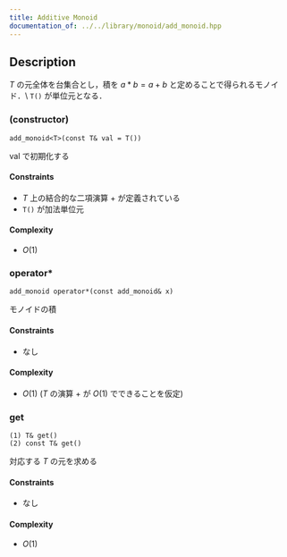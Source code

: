 ```yaml
---
title: Additive Monoid
documentation_of: ../../library/monoid/add_monoid.hpp
---
```


## Description
$T$ の元全体を台集合とし，積を $a\ast b=a+b$ と定めることで得られるモノイド．\\
``T()`` が単位元となる．

### (constructor)
```
add_monoid<T>(const T& val = T())
```
$\mathrm{val}$ で初期化する

#### Constraints
- $T$ 上の結合的な二項演算 $+$ が定義されている
- ``T()`` が加法単位元

#### Complexity
- $O(1)$

### operator*
```
add_monoid operator*(const add_monoid& x)
```
モノイドの積

#### Constraints
- なし

#### Complexity
- $O(1)$ ($T$ の演算 $+$ が $O(1)$ でできることを仮定)

### get
```
(1) T& get()
(2) const T& get()
```
対応する $T$ の元を求める

#### Constraints
- なし

#### Complexity
- $O(1)$
